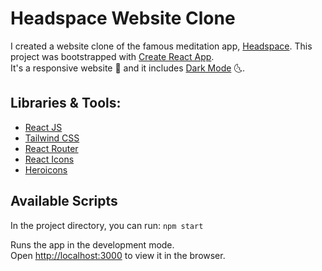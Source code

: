 # Headspace Website Clone

I created a website clone of the famous meditation app, [Headspace](https://www.headspace.com/).
This project was bootstrapped with [Create React App](https://github.com/facebook/create-react-app). <br>
It's a responsive website :iphone: and it includes [Dark Mode](https://tailwindcss.com/docs/dark-mode) :last_quarter_moon_with_face:.


## Libraries & Tools:
- [React JS](https://it.reactjs.org/)
- [Tailwind CSS](https://tailwindcss.com/)
- [React Router](https://github.com/ReactTraining/react-router)
- [React Icons](https://github.com/react-icons/react-icons)
- [Heroicons](https://heroicons.com/)


## Available Scripts

In the project directory, you can run:  `npm start`

Runs the app in the development mode.\
Open [http://localhost:3000](http://localhost:3000) to view it in the browser.

